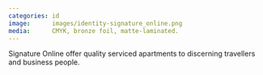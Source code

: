```yaml
---
categories: id
image:      images/identity-signature_online.png
media:      CMYK, bronze foil, matte-laminated.
---
```

Signature Online offer quality serviced apartments to discerning travellers and 
business people. 
